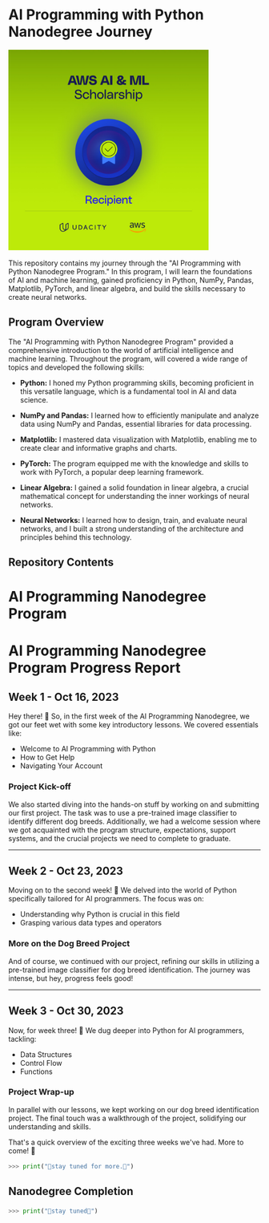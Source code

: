 # AI Programming with Python Nanodegree Journey

<img src="Recipient_badge.jpg" width="400" height="400">

This repository contains my journey through the "AI Programming with Python Nanodegree Program." In this program, I will learn the foundations of AI and machine learning, gained proficiency in Python, NumPy, Pandas, Matplotlib, PyTorch, and linear algebra, and build the skills necessary to create neural networks.

## Program Overview

The "AI Programming with Python Nanodegree Program" provided a comprehensive introduction to the world of artificial intelligence and machine learning. Throughout the program, will covered a wide range of topics and developed the following skills:

- **Python:** I honed my Python programming skills, becoming proficient in this versatile language, which is a fundamental tool in AI and data science.

- **NumPy and Pandas:** I learned how to efficiently manipulate and analyze data using NumPy and Pandas, essential libraries for data processing.

- **Matplotlib:** I mastered data visualization with Matplotlib, enabling me to create clear and informative graphs and charts.

- **PyTorch:** The program equipped me with the knowledge and skills to work with PyTorch, a popular deep learning framework.

- **Linear Algebra:** I gained a solid foundation in linear algebra, a crucial mathematical concept for understanding the inner workings of neural networks.

- **Neural Networks:** I learned how to design, train, and evaluate neural networks, and I built a strong understanding of the architecture and principles behind this technology.

## Repository Contents

# AI Programming Nanodegree Program

# AI Programming Nanodegree Program Progress Report

## Week 1 - Oct 16, 2023
Hey there! 👋 So, in the first week of the AI Programming Nanodegree, we got our feet wet with some key introductory lessons. We covered essentials like:
- Welcome to AI Programming with Python
- How to Get Help
- Navigating Your Account

### Project Kick-off
We also started diving into the hands-on stuff by working on and submitting our first project. The task was to use a pre-trained image classifier to identify different dog breeds. Additionally, we had a welcome session where we got acquainted with the program structure, expectations, support systems, and the crucial projects we need to complete to graduate.

---

## Week 2 - Oct 23, 2023
Moving on to the second week! 🚀 We delved into the world of Python specifically tailored for AI programmers. The focus was on:
- Understanding why Python is crucial in this field
- Grasping various data types and operators

### More on the Dog Breed Project
And of course, we continued with our project, refining our skills in utilizing a pre-trained image classifier for dog breed identification. The journey was intense, but hey, progress feels good!

---

## Week 3 - Oct 30, 2023
Now, for week three! 🌟 We dug deeper into Python for AI programmers, tackling:
- Data Structures
- Control Flow
- Functions

### Project Wrap-up
In parallel with our lessons, we kept working on our dog breed identification project. The final touch was a walkthrough of the project, solidifying our understanding and skills.

That's a quick overview of the exciting three weeks we've had. More to come! 🚀

```python
>>> print("🚀stay tuned for more.🚀")
```

## Nanodegree Completion

```python
>>> print("🚀stay tuned🚀")
```
